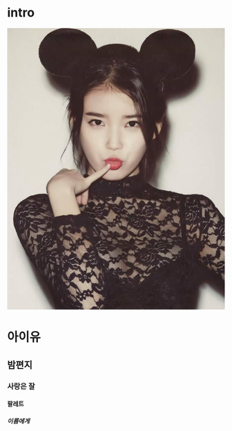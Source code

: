 # intro
![아이유](https://github.com/IUlovely/intro/blob/master/FB_IMG_1443439791271.jpg?raw=true)
# 아이유
## 밤편지
### 사랑은 잘
#### 팔레트
##### 이름에게
